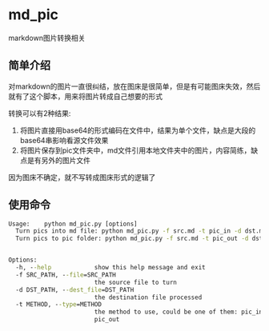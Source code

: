 # md_pic  
markdown图片转换相关  

## 简单介绍

对markdown的图片一直很纠结，放在图床是很简单，但是有可能图床失效，然后就有了这个脚本，用来将图片转成自己想要的形式

转换可以有2种结果:
1. 将图片直接用base64的形式编码在文件中，结果为单个文件，缺点是大段的base64串影响看源文件效果
3. 将图片保存到pic文件夹中，md文件引用本地文件夹中的图片，内容简练，缺点是有另外的图片文件

因为图床不确定，就不写转成图床形式的逻辑了

## 使用命令  
```bat
Usage:    python md_pic.py [options]                                                                                                                  Example:
  Turn pics into md file: python md_pic.py -f src.md -t pic_in -d dst.md
  Turn pics to pic folder: python md_pic.py -f src.md -t pic_out -d dst.md


Options:
  -h, --help            show this help message and exit
  -f SRC_PATH, --file=SRC_PATH
                        the source file to turn
  -d DST_PATH, --dest_file=DST_PATH
                        the destination file processed
  -t METHOD, --type=METHOD
                        the method to use, could be one of them: pic_in |
                        pic_out
```
